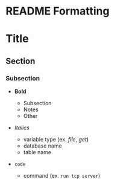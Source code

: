 # README Formatting

# Title
## Section
### Subsection 

* **Bold**
  * Subsection
  * Notes
  * Other

* _Italics_
  * variable type (ex. _file_, _get_) 
  * database name
  * table name
     

* `code`
  * command (ex. `run tcp server`)



